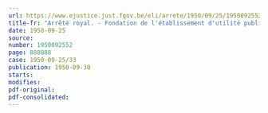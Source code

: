 ```yaml
---
url: https://www.ejustice.just.fgov.be/eli/arrete/1950/09/25/1950092552/justel
title-fr: "Arrêté royal. - Fondation de l'établissement d'utilité publique " Fondation François Coppin ". - Statuts. - Approbation"
date: 1950-09-25
source:
number: 1950092552
page: 888888
case: 1950-09-25/33
publication: 1950-09-30
starts:
modifies:
pdf-original:
pdf-consolidated:
---
```


